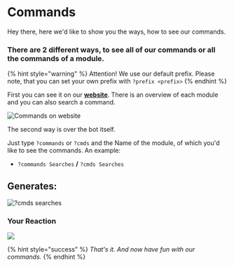 # Commands

Hey there, here we'd like to show you the ways, how to see our commands.

### There are 2 different ways, to see all of our commands or all the commands of a module.

{% hint style="warning" %}
Attention! We use our default prefix. Please note, that you can set your own prefix with `?prefix <prefix>`
{% endhint %}

First you can see it on our [**website**](https://lenoxbot.com/commands). There is an overview of each module and you can also search a command.

![Commands on website](https://i.imgur.com/CSMqSdC.png)

The second way is over the bot itself.

Just type `?commands` or `?cmds` and the Name of the module, of which you'd like to see the commands. An example:

* `?commands Searches` **/** `?cmds Searches`

## **Generates:**

![?cmds searches](https://i.imgur.com/aibmagL.png)

### **Your Reaction**

![](https://media.giphy.com/media/vQqeT3AYg8S5O/giphy.gif)

{% hint style="success" %}
_That's it. And now have fun with our commands._
{% endhint %}

